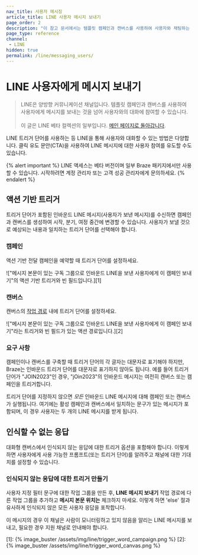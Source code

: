 ```yaml
---
nav_title: 사용자 메시징
article_title: LINE 사용자 메시지 보내기
page_order: 2
description: "이 참고 문서에서는 템플릿 캠페인과 캔버스를 사용하여 사용자와 채팅하는 방법에 대해 설명합니다."
page_type: reference
channel:
 - LINE
hidden: true
permalink: /line/messaging_users/
---
```


# LINE 사용자에게 메시지 보내기

> LINE은 양방향 커뮤니케이션 채널입니다. 템플릿 캠페인과 캔버스를 사용하여 사용자에게 메시지를 보내는 것을 넘어 사용자와의 대화에 참여할 수 있습니다.<br><br>이 글은 LINE 베타 컬렉션의 일부입니다. [메인 페이지로 돌아갑니다](https://www.braze.com/docs/line/).

LINE 트리거 단어를 사용하는 등 LINE을 통해 사용자와 대화할 수 있는 방법은 다양합니다. 클릭 유도 문안(CTA)을 사용하여 LINE 메시지에 대한 사용자 참여를 유도할 수도 있습니다.

{% alert important %}
LINE 액세스는 베타 버전이며 일부 Braze 패키지에서만 사용할 수 있습니다. 시작하려면 계정 관리자 또는 고객 성공 관리자에게 문의하세요.
{% endalert %}

## 액션 기반 트리거

트리거 단어가 포함된 인바운드 LINE 메시지(사용자가 보낸 메시지)를 수신하면 캠페인과 캔버스를 생성하여 시작, 분기, 여정 중간에 변경할 수 있습니다. 사용자가 보낼 것으로 예상되는 내용과 일치하는 트리거 단어를 선택해야 합니다.

### 캠페인

액션 기반 전달 캠페인을 예약할 때 트리거 단어를 설정하세요.

!["메시지 본문이 있는 구독 그룹으로 인바운드 LINE을 보낸 사용자에게 이 캠페인 보내기"의 액션 기반 트리거와 빈 필드입니다.][1]

### 캔버스

캔버스의 [작업 경로]({{site.baseurl}}/user_guide/engagement_tools/canvas/canvas_components/action_paths) 내에 트리거 단어를 설정하세요.

!["메시지 본문이 있는 구독 그룹으로 인바운드 LINE을 보낸 사용자에게 이 캠페인 보내기"라는 트리거와 빈 필드가 있는 액션 경로입니다.][2]

### 요구 사항

캠페인이나 캔버스를 구축할 때 트리거 단어의 각 글자는 대문자로 표기해야 하지만, Braze는 인바운드 트리거 단어를 대문자로 표기하지 않아도 됩니다. 예를 들어 트리거 단어가 "JOIN2023"인 경우, "jOin2023"의 인바운드 메시지는 여전히 캔버스 또는 캠페인을 트리거합니다.

트리거 단어를 지정하지 않으면 *모든* 인바운드 LINE 메시지에 대해 캠페인 또는 캔버스가 실행됩니다. 여기에는 활성 캠페인과 캔버스에서 일치하는 문구가 있는 메시지가 포함되며, 이 경우 사용자는 두 개의 LINE 메시지를 받게 됩니다.

## 인식할 수 없는 응답

대화형 캔버스에서 인식되지 않는 응답에 대한 트리거 옵션을 포함해야 합니다. 이렇게 하면 사용자에게 사용 가능한 프롬프트(또는 트리거 단어)를 알려주고 채널에 대한 기대치를 설정할 수 있습니다.

### 인식되지 않는 응답에 대한 트리거 만들기

사용자 지정 필터 문구에 대한 작업 그룹을 만든 후, **LINE 메시지 보내기** 작업 경로에 다른 작업 그룹을 추가하고 **메시지 본문 위치는** 체크하지 마세요. 이렇게 하면 'else' 절과 유사하게 인식되지 않은 모든 사용자 응답을 포착합니다.

이 메시지의 경우 이 채널은 사람이 모니터링하고 있지 않음을 알리는 LINE 메시지를 보내고, 필요한 경우 지원 채널로 안내해야 합니다.

[1]: {% image_buster /assets/img/line/trigger_word_campaign.png %}
[2]: {% image_buster /assets/img/line/trigger_word_canvas.png %}
